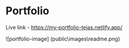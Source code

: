 # Portfolio
Live link - https://my-portfolio-tejas.netlify.app/

![portfolio-image] (public\images\readme.png)